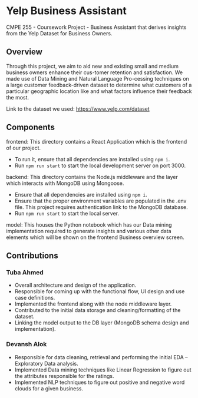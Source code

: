 # Yelp Business Assistant
CMPE 255 - Coursework Project - Business Assistant that derives insights from the Yelp Dataset for Business Owners.

## Overview
Through this project, we aim to aid new and existing small and medium business owners enhance their cus-tomer retention and satisfaction. 
We made use of Data Mining and Natural Language Pro-cessing techniques on a large customer feedback-driven dataset to determine what customers of a particular geographic location like and what factors influence their feedback the most.

Link to the dataset we used: https://www.yelp.com/dataset

## Components
frontend: This directory contains a React Application which is the frontend of our project.
  - To run it, ensure that all dependencies are installed using `npm i`.
  - Run `npm run start` to start the local development server on port 3000.

backend: This directory contains the Node.js middleware and the layer which interacts with MongoDB using Mongoose.
  - Ensure that all dependencies are installed using `npm i`.
  - Ensure that the proper environment variables are populated in the .env file. This project requires authentication link to the MongoDB database.
  - Run `npm run start` to start the local server.

model: This houses the Python notebook which has our Data mining implementation required to generate insights and various other data elements which will be shown on the frontend Business overview screen.

## Contributions

### Tuba Ahmed
-	Overall architecture and design of the application.
-	Responsible for coming up with the functional flow, UI design and use case definitions.
-	Implemented the frontend along with the node middleware layer.
-	Contributed to the initial data storage and cleaning/formatting of the dataset.
-	Linking the model output to the DB layer (MongoDB schema design and implementation).

### Devansh Alok
-	Responsible for data cleaning, retrieval and performing the initial EDA – Exploratory Data analysis.
-	Implemented Data mining techniques like Linear Regression to figure out the attributes responsible for the ratings.
-	Implemented NLP techniques to figure out positive and negative word clouds for a given business.

